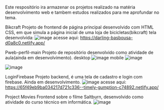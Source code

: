 Este respositório ira armazenar os projetos realizado na matéria desenvolvimento web 
e tambem estudos realizados para me aprofundar no tema.

Bikcraft
Projeto de frontend de página principal desenvolvido com HTML CSS, em que simula a página inicial de uma loja de bicicletas(bikcraft)
tela desenvolvida:
![image](https://github.com/arturraimundi/web-development/assets/79712639/806c5527-79fe-41e1-84b0-7dc1bd2fe866)
acesse aqui: https://darling-basbousa-d0a8c0.netlify.app/

Pweb-perfil-main
Projeto de repositório desenvolvido como atividade de aula(ainda em desenvolvimento).
desktop
![image](https://github.com/arturraimundi/web-development/assets/79712639/38089f13-6304-499b-8cea-7d322216f723)
mobile
![image](https://github.com/arturraimundi/web-development/assets/79712639/82425c20-bd54-496d-aee0-7ab16150c504)

![image](https://github.com/arturraimundi/web-development/assets/79712639/1b65ffe2-9133-4fa4-b17a-e46769227390)

LoginFirebase
Projeto backend, é uma tela de cadastro e login com firebase. Ainda em desenvolvimento.
![image](https://github.com/arturraimundi/web-development/assets/79712639/cfbeb504-2aca-423a-b4d4-12aea2214238)
acesse aqui: https://65f49eb9ba034217d721c336--timely-gumption-c74892.netlify.app/

Project Movies
Frontend sobre o filme Saltburn, desenvolvido como atividade do curso técnico em informática.
![image](https://github.com/arturraimundi/web-development/assets/79712639/466db338-522b-4578-95ce-14b5b03eff91)
